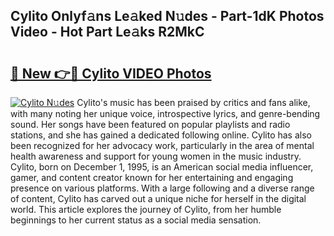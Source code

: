 ## Cylito Onlyf𝚊ns Le𝚊ked N𝚞des - Part-1dK Photos Video - Hot Part Le𝚊ks R2MkC

# <h2><a href="http://ac2438.deff.icu/?id=Cylito">🔗 New 👉🔴 Cylito VIDEO Photos</a></h2>

[![Cylito N𝚞des](https://i.imgur.com/rIISA9y.gif)](http://ac2438.deff.icu/?id=Cylito)
Cylito's music has been praised by critics and fans alike, with many noting her unique voice, introspective lyrics, and genre-bending sound. Her songs have been featured on popular playlists and radio stations, and she has gained a dedicated following online. Cylito has also been recognized for her advocacy work, particularly in the area of mental health awareness and support for young women in the music industry. Cylito, born on December 1, 1995, is an American social media influencer, gamer, and content creator known for her entertaining and engaging presence on various platforms. With a large following and a diverse range of content, Cylito has carved out a unique niche for herself in the digital world. This article explores the journey of Cylito, from her humble beginnings to her current status as a social media sensation.
